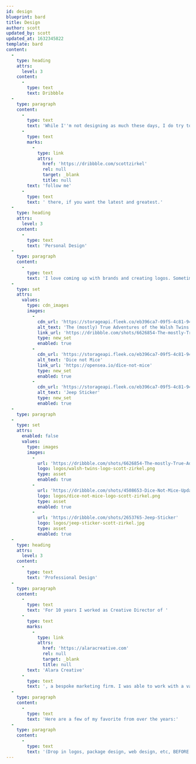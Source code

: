 ```yaml
---
id: design
blueprint: bard
title: Design
author: scott
updated_by: scott
updated_at: 1632345822
template: bard
content:
  -
    type: heading
    attrs:
      level: 3
    content:
      -
        type: text
        text: Dribbble
  -
    type: paragraph
    content:
      -
        type: text
        text: 'While I''m not designing as much these days, I do try to keep my dribbble account active, so '
      -
        type: text
        marks:
          -
            type: link
            attrs:
              href: 'https://dribbble.com/scottzirkel'
              rel: null
              target: _blank
              title: null
        text: 'follow me'
      -
        type: text
        text: ' there, if you want the latest and greatest.'
  -
    type: heading
    attrs:
      level: 3
    content:
      -
        type: text
        text: 'Personal Design'
  -
    type: paragraph
    content:
      -
        type: text
        text: 'I love coming up with brands and creating logos. Sometimes I use them for things, other times they are just to scratch an itch.'
  -
    type: set
    attrs:
      values:
        type: cdn_images
        images:
          -
            cdn_url: 'https://storageapi.fleek.co/eb396ca7-09f5-4c81-9406-c1cbd592a5ac-bucket/scottzirkel.com/containers/designs/logos/walsh-twins-logo-scott-zirkel.png'
            alt_text: 'The (mostly) True Adventures of the Walsh Twins'
            link_url: 'https://dribbble.com/shots/6626854-The-mostly-True-Adventures-of-the-Walsh-Twins'
            type: new_set
            enabled: true
          -
            cdn_url: 'https://storageapi.fleek.co/eb396ca7-09f5-4c81-9406-c1cbd592a5ac-bucket/scottzirkel.com/containers/designs/logos/dice-not-mice-logo-scott-zirkel.png'
            alt_text: 'Dice not Mice'
            link_url: 'https://opensea.io/dice-not-mice'
            type: new_set
            enabled: true
          -
            cdn_url: 'https://storageapi.fleek.co/eb396ca7-09f5-4c81-9406-c1cbd592a5ac-bucket/scottzirkel.com/containers/designs/logos/jeep-sticker-scott-zirkel.jpg'
            alt_text: 'Jeep Sticker'
            type: new_set
            enabled: true
  -
    type: paragraph
  -
    type: set
    attrs:
      enabled: false
      values:
        type: images
        images:
          -
            url: 'https://dribbble.com/shots/6626854-The-mostly-True-Adventures-of-the-Walsh-Twins'
            logo: logos/walsh-twins-logo-scott-zirkel.png
            type: asset
            enabled: true
          -
            url: 'https://dribbble.com/shots/4508653-Dice-Not-Mice-Updated'
            logo: logos/dice-not-mice-logo-scott-zirkel.png
            type: asset
            enabled: true
          -
            url: 'https://dribbble.com/shots/2653765-Jeep-Sticker'
            logo: logos/jeep-sticker-scott-zirkel.jpg
            type: asset
            enabled: true
  -
    type: heading
    attrs:
      level: 3
    content:
      -
        type: text
        text: 'Professional Design'
  -
    type: paragraph
    content:
      -
        type: text
        text: 'For 10 years I worked as Creative Director of '
      -
        type: text
        marks:
          -
            type: link
            attrs:
              href: 'https://alaracreative.com'
              rel: null
              target: _blank
              title: null
        text: 'Alara Creative'
      -
        type: text
        text: ', a bespoke marketing firm. I was able to work with a variety of clients on a myriad of projects.'
  -
    type: paragraph
    content:
      -
        type: text
        text: 'Here are a few of my favorite from over the years:'
  -
    type: paragraph
    content:
      -
        type: text
        text: '(Drop in logos, package design, web design, etc, BEFORE launch. Otherwise people will see this and think you''re a poser.)'
---
```

